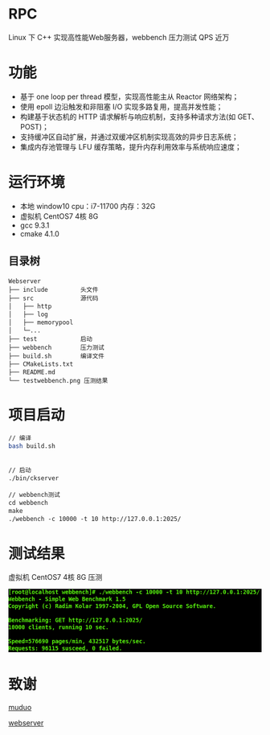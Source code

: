 # RPC
Linux 下 C++ 实现高性能Web服务器，webbench 压力测试 QPS 近万

# 功能
* 基于 one loop per thread 模型，实现高性能主从 Reactor 网络架构；
* 使用 epoll 边沿触发和非阻塞 I/O 实现多路复用，提高并发性能；
* 构建基于状态机的 HTTP 请求解析与响应机制，支持多种请求方法(如 GET、POST)；
* 支持缓冲区自动扩展，并通过双缓冲区机制实现高效的异步日志系统；
* 集成内存池管理与 LFU 缓存策略，提升内存利用效率与系统响应速度；

# 运行环境
* 本地   window10 cpu：i7-11700 内存：32G
* 虚拟机 CentOS7 4核 8G  
* gcc 9.3.1
* cmake 4.1.0

## 目录树
```
Webserver
├── include         头文件
├── src             源代码
│   ├── http        
│   ├── log         
│   ├── memorypool  
│   └─...
├── test            启动
├── webbench        压力测试  
├── build.sh        编译文件
├── CMakeLists.txt 
├── README.md
└── testwebbench.png 压测结果
```

# 项目启动
```bash
// 编译
bash build.sh
```
```shell

// 启动
./bin/ckserver

// webbench测试
cd webbench
make
./webbench -c 10000 -t 10 http://127.0.0.1:2025/
```

# 测试结果
虚拟机  CentOS7  4核 8G
压测

![testwebbench](https://github.com/cceinhorn/Webserver/blob/main/testwebbench.png)

# 致谢
[muduo](https://github.com/chenshuo/muduo)

[webserver](https://github.com/haiyang426/Webserver)  
